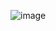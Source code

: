 ![image](https://user-images.githubusercontent.com/114599052/218360694-c6e8e531-3738-4fbd-bf14-ce47955d0b80.png)
